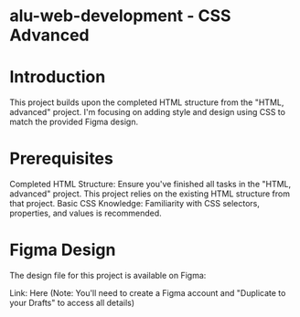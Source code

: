 #  alu-web-development - CSS Advanced
#  Introduction
This project builds upon the completed HTML structure from the "HTML, advanced" project. I'm focusing on adding style and design using CSS to match the provided Figma design.

#  Prerequisites
Completed HTML Structure: Ensure you've finished all tasks in the "HTML, advanced" project. This project relies on the existing HTML structure from that project.
Basic CSS Knowledge: Familiarity with CSS selectors, properties, and values is recommended.
#  Figma Design
The design file for this project is available on Figma:

Link: Here (Note: You'll need to create a Figma account and "Duplicate to your Drafts" to access all details)
